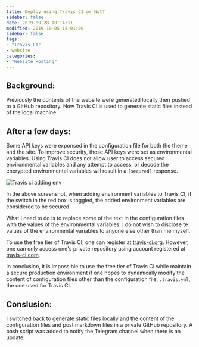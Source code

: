 ```yaml
---
title: Deploy using Travis CI or Not?
sidebar: false
date: 2019-09-28 18:14:11
modified: 2019-10-05 15:01:00
sidebar: false
tags:
- "Travis CI"
- website
categories:
- "Website Hosting"
---
```


## Background:

Previously the contents of the website were generated locally then pushed to a GitHub repository. Now Travis CI is used to generate static files instead of the local machine. 

<!--more-->

## After a few days:

Some API keys were exponsed in the configuration file for both the theme and the site. To improve security, those API keys were set as environmental variables. Using Travis CI does not allow user to access secured environmental variables and any attempt to access, or decode the encrypted environmental variables will result in a ```[secured]``` response.

![Travis ci adding env](travis_ci_add_environment_variables.PNG)

In the above screenshot, when adding environment variables to Travis CI, if the switch in the red box is toggled, the added environment variables are considered to be secured.

What I need to do is to replace some of the text in the configuration files with the values of the environmental variables. I do not wish to disclose te values of the environmental variables to anyone else other than me myself.

To use the free tier of Travis CI, one can register at [travis-ci.org](travis-ci.org). However, one can only access one's private repository using account registered at [travis-ci.com](travis-ci.com).

In conclusion, it is impossible to use the free tier of Travis CI while maintain a secure production environment if one hopes to dynamically modify the content of configuration files other than the configuration file, ```.travis.yml```, the one used for Travis CI.

## Conslusion:

I switched back to generate static files locally and the content of the configuration files and post markdown files in a private GitHub repository. A bash script was added to notify the Telegram channel when there is an update.